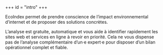 +++
id = "intro"
+++

EcoIndex permet de prendre conscience de l’impact environnemental d’internet et de proposer des solutions concrètes.

L’analyse est gratuite, automatique et vous aide à identifier rapidement les sites web et services en ligne à revoir en
priorité. Cela ne vous dispense pas de l’analyse complémentaire d’un·e expert·e pour disposer d’un bilan opérationnel complet
et fiable.
